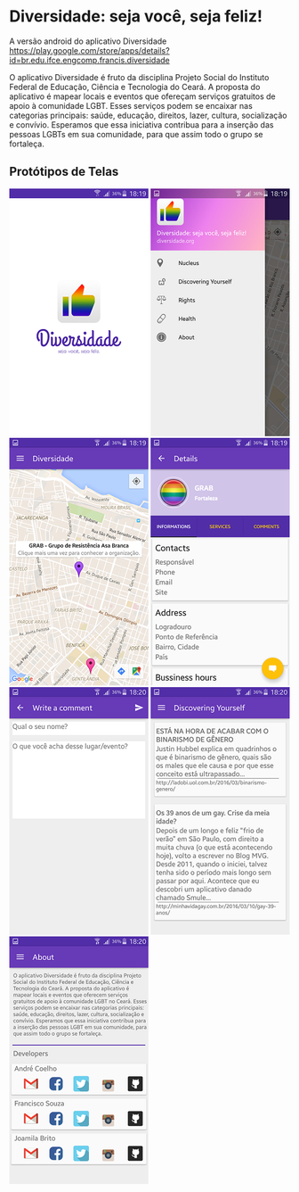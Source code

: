 # Diversidade: seja você, seja feliz!
A versão android do aplicativo Diversidade
https://play.google.com/store/apps/details?id=br.edu.ifce.engcomp.francis.diversidade

O aplicativo Diversidade é fruto da disciplina Projeto Social do Instituto Federal de Educação, Ciência e Tecnologia do Ceará. 
A proposta do aplicativo é mapear locais e eventos que ofereçam serviços gratuitos de apoio à comunidade LGBT. Esses serviços 
podem se encaixar nas categorias principais: saúde, educação, direitos, lazer, cultura, socialização e convívio. Esperamos que essa 
iniciativa contribua para a inserção das pessoas LGBTs em sua comunidade, para que assim todo o grupo se fortaleça.

## Protótipos de Telas

![alt tag](https://github.com/OpenMindBR/android-diversidade-app/blob/master/screenshots/diversidade_splash.png)
![alt tag](https://github.com/OpenMindBR/android-diversidade-app/blob/master/screenshots/diversidade_menu.png)
![alt tag](https://github.com/OpenMindBR/android-diversidade-app/blob/master/screenshots/diversidade_mapa.png)
![alt tag](https://github.com/OpenMindBR/android-diversidade-app/blob/master/screenshots/diversidade_nucleo.png)
![alt tag](https://github.com/OpenMindBR/android-diversidade-app/blob/master/screenshots/diversidade_comentar.png)
![alt tag](https://github.com/OpenMindBR/android-diversidade-app/blob/master/screenshots/diversidade_artigos.png)
![alt tag](https://github.com/OpenMindBR/android-diversidade-app/blob/master/screenshots/diversidade_sobre.png)
